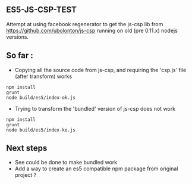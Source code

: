 ES5-JS-CSP-TEST
-------------------

Attempt at using facebook regenerator to get the js-csp lib from https://github.com/ubolonton/js-csp running
on old (pre 0.11.x) nodejs versions.

## So far :

* Copying all the source code from js-csp, and requiring the 'csp.js' file (after transform) works

~~~
npm install
grunt
node build/es5/index-ok.js
~~~

* Trying to transform the 'bundled' version of js-csp does not work

~~~
npm install
grunt
node build/es5/index-ko.js
~~~

## Next steps

* See could be done to make bundled work
* Add a way to create an es5 compatible npm package from original project ?
